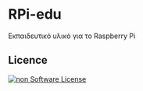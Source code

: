 # RPi-edu
Εκπαιδευτικό υλικό για το Raspberry Pi


## Licence
[![non Software License](https://mirrors.creativecommons.org/presskit/buttons/88x31/png/by-sa.png)](https://creativecommons.org/licenses/by-sa/4.0/deed.el)
